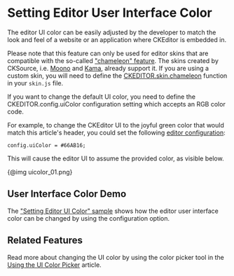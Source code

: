 <!--
Copyright (c) 2003-2016, CKSource - Frederico Knabben. All rights reserved.
For licensing, see LICENSE.md.
-->

# Setting Editor User Interface Color

The editor UI color can be easily adjusted by the developer to match the look and feel of a website or an application where CKEditor is embedded in.

<p class="requirements">
	Please note that this feature can only be used for editor skins that are compatible with the so-called <a href="#!/guide/skin_sdk_chameleon">"chameleon" feature</a>. The skins created by CKSource, i.e. <a href="http://ckeditor.com/addon/moono">Moono</a> and <a href="http://ckeditor.com/addon/kama">Kama</a>, already support it. If you are using a custom skin, you will need to define the <a href="#!/api/CKEDITOR.skin-method-chameleon">CKEDITOR.skin.chameleon</a> function in your <code>skin.js</code> file.
</p>

If you want to change the default UI color, you need to define the CKEDITOR.config.uiColor configuration setting which accepts an RGB color code.

For example, to change the CKEditor UI to the joyful green color that would match this article's header, you could set the following [editor configuration](#!/guide/dev_configuration):

	config.uiColor = #66AB16;

This will cause the editor UI to assume the provided color, as visible below.

{@img uicolor_01.png}

## User Interface Color Demo

The ["Setting Editor UI Color" sample](../samples/uicolor.html) shows how the editor user interface color can be changed by using the configuration option.

## Related Features

Read more about changing the UI color by using the color picker tool in the [Using the UI Color Picker](#!/guide/dev_uicolorpicker) article.
